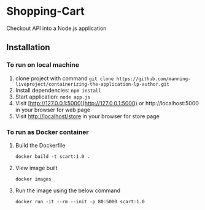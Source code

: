 # Shopping-Cart
Checkout API into a Node.js application

## Installation

### To run on local machine

1. clone project with command `git clone https://github.com/manning-liveproject/containerizing-the-application-lp-author.git`
2. Install dependencies: `npm install`
3. Start application: `node app.js`
4. Visit [http://127.0.0.1:5000](http://127.0.0.1:5000) or http://localhost:5000 in your browser for web page
5. Visit [http://localhost/store](http://localhost/store) in your browser for store page

### To run as Docker container

1. Build the Dockerfile

    `docker build -t scart:1.0 .`
2. View image built

    `docker images`

3. Run the image using the below command

    `docker run -it --rm --init -p 80:5000 scart:1.0`

